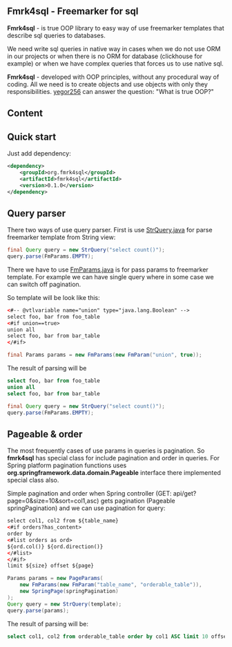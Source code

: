 ## Fmrk4sql - Freemarker for sql
**Fmrk4sql** - is true OOP library to easy way of use freemarker templates
that describe sql queries to databases. 

We need write sql queries in native way in cases when we do not use ORM
in our projects or when there is no ORM for database (clickhouse for example) or 
when we have complex queries that forces us to use native sql.

**Fmrk4sql** - developed with OOP principles, without any procedural way of coding.
All we need is to create objects and use objects with only they responsibilities. 
[yegor256](https://www.yegor256.com/2014/11/20/seven-virtues-of-good-object.html) 
can answer the question: "What is true OOP?"  

## Content


## Quick start
Just add dependency:

```xml
<dependency>
    <groupId>org.fmrk4sql</groupId>
    <artifactId>fmrk4sql</artifactId>
    <version>0.1.0</version>
</dependency>
```
[todo]: <> (replace version with placeholder)

## Query parser

There two ways of use query parser.
First is use [StrQuery.java](src%2Fmain%2Fjava%2Forg%2Ffmrk4sql%2FStrQuery.java) 
for parse freemarker template from String view:

```java
final Query query = new StrQuery("select count()");
query.parse(FmParams.EMPTY);
```

There we have to use [FmParams.java](src%2Fmain%2Fjava%2Forg%2Ffmrk4sql%2FFmParams.java) is for 
pass params to freemarker template.
For example we can have single query where in some case we can switch off pagination.

So template will be look like this:
```xml
<#-- @vtlvariable name="union" type="java.lang.Boolean" -->
select foo, bar from foo_table
<#if union==true>
union all
select foo, bar from bar_table
</#if>
```
```java
final Params params = new FmParams(new FmParam("union", true));
```
The result of parsing will be
```sql
select foo, bar from foo_table
union all
select foo, bar from bar_table
```

```java
final Query query = new StrQuery("select count()");
query.parse(FmParams.EMPTY);
```

## Pageable & order

The most frequently cases of use params in queries is pagination. So **fmrk4sql** has special class
for include pagination and order in queries. For Spring platform pagination functions uses 
**org.springframework.data.domain.Pageable** interface there implemented special class also.

Simple pagination and order when Spring controller (GET: api/get?page=0&size=10&sort=col1,asc) 
gets pagination (Pageable springPagination) and we can use pagination for query:

```xml
select col1, col2 from ${table_name}
<#if orders?has_content>
order by
<#list orders as ord>
${ord.col()} ${ord.direction()}
</#list>
</#if>
limit ${size} offset ${page}
```

```java
Params params = new PageParams(
    new FmParams(new FmParam("table_name", "orderable_table")), 
    new SpringPage(springPagination)
);
Query query = new StrQuery(template);
query.parse(params);
```

The result of parsing will be:
```sql
select col1, col2 from orderable_table order by col1 ASC limit 10 offset 0
```
